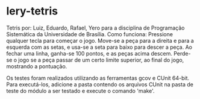 # lery-tetris
Tetris por: Luiz, Eduardo, Rafael, Yero para a disciplina de Programação Sistemática da Universidade de Brasília.
Como funciona: Pressione qualquer tecla para começar o jogo. Move-se a peça para a direita e para a esquerda com as setas, e usa-se a seta para baixo para descer a peça. Ao fechar uma linha, ganha-se 100 pontos, e as peças acima descem. Perde-se o jogo se a peça passar de um certo limite superior, ao final do jogo, mostrando a pontuação.

Os testes foram realizados utilizando as ferramentas gcov e CUnit 64-bit. Para executá-los, adicione a pasta contendo os arquivos CUnit na pasta de teste do módulo a ser testado e execute o comando 'make'.
